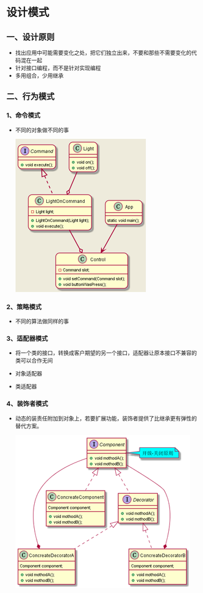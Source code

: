 # 设计模式

## 一、设计原则

- 找出应用中可能需要变化之处，把它们独立出来，不要和那些不需要变化的代码混在一起
- 针对接口编程，而不是针对实现编程
- 多用组合，少用继承

## 二、行为模式

### 1、命令模式

- 不同的对象做不同的事

  ![avatar](./img/1.命令模式.png)

### 2、策略模式

- 不同的算法做同样的事

### 3、适配器模式

- 将一个类的接口，转换成客户期望的另一个接口，适配器让原本接口不兼容的类可以合作无间

- 对象适配器

- 类适配器

### 4、装饰者模式

- 动态的装责任附加到对象上，若要扩展功能，装饰者提供了比继承更有弹性的替代方案。

  ![avatar](./img/4.装饰者模式.png)
